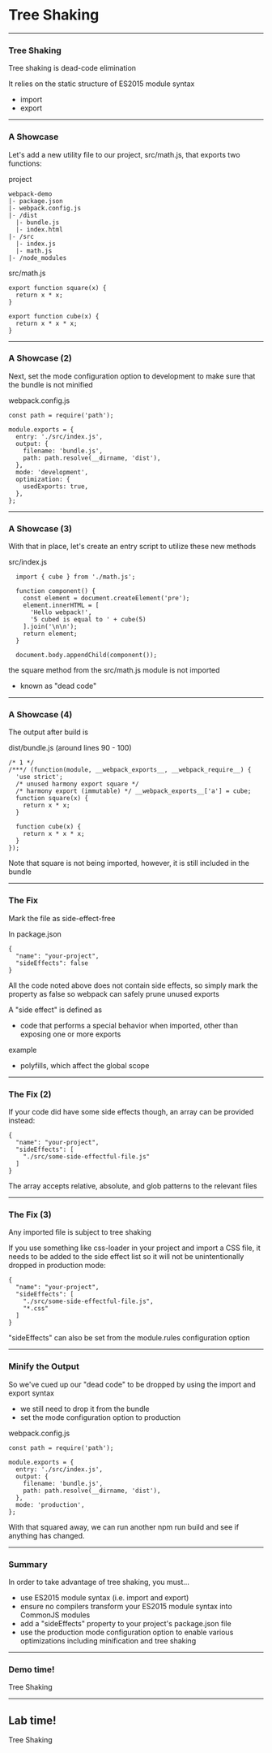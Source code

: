 # Tree Shaking

---
### Tree Shaking

Tree shaking is dead-code elimination

 It relies on the static structure of ES2015 module syntax
 - import 
 - export
 
---
### A Showcase

Let's add a new utility file to our project, src/math.js, that exports two functions:

project
```
webpack-demo
|- package.json
|- webpack.config.js
|- /dist
  |- bundle.js
  |- index.html
|- /src
  |- index.js
  |- math.js
|- /node_modules
```
src/math.js
```
export function square(x) {
  return x * x;
}

export function cube(x) {
  return x * x * x;
}
```

---
### A Showcase (2)

Next, set the mode configuration option to development to make sure that the bundle is not minified

webpack.config.js
```
const path = require('path');

module.exports = {
  entry: './src/index.js',
  output: {
    filename: 'bundle.js',
    path: path.resolve(__dirname, 'dist'),
  },
  mode: 'development',
  optimization: {
    usedExports: true,
  },
};
```
---
### A Showcase (3)

With that in place, let's create an entry script to utilize these new methods 

src/index.js
```
  import { cube } from './math.js';

  function component() {
    const element = document.createElement('pre');
    element.innerHTML = [
      'Hello webpack!',
      '5 cubed is equal to ' + cube(5)
    ].join('\n\n');
    return element;
  }

  document.body.appendChild(component());
```

 the square method from the src/math.js module is not imported
 - known as "dead code"

---
### A Showcase (4)

The output after build is 

dist/bundle.js (around lines 90 - 100)
```
/* 1 */
/***/ (function(module, __webpack_exports__, __webpack_require__) {
  'use strict';
  /* unused harmony export square */
  /* harmony export (immutable) */ __webpack_exports__['a'] = cube;
  function square(x) {
    return x * x;
  }

  function cube(x) {
    return x * x * x;
  }
});
```

Note that square is not being imported, however, it is still included in the bundle

---
### The Fix

Mark the file as side-effect-free

In package.json 
```
{
  "name": "your-project",
  "sideEffects": false
}
```

All the code noted above does not contain side effects, so simply mark the property as false so webpack can safely prune unused exports

A "side effect" is defined as
- code that performs a special behavior when imported, other than exposing one or more exports

example
- polyfills, which affect the global scope

---
### The Fix (2)

If your code did have some side effects though, an array can be provided instead:
```
{
  "name": "your-project",
  "sideEffects": [
    "./src/some-side-effectful-file.js"
  ]
}
```
The array accepts relative, absolute, and glob patterns to the relevant files


---
### The Fix (3)
Any imported file is subject to tree shaking

If you use something like css-loader in your project and import a CSS file, it needs to be added to the side effect list so it will not be unintentionally dropped in production mode:
```
{
  "name": "your-project",
  "sideEffects": [
    "./src/some-side-effectful-file.js",
    "*.css"
  ]
}
```
"sideEffects" can also be set from the module.rules configuration option

---
### Minify the Output
So we've cued up our "dead code" to be dropped by using the import and export syntax
- we still need to drop it from the bundle
- set the mode configuration option to production

webpack.config.js
```
const path = require('path');

module.exports = {
  entry: './src/index.js',
  output: {
    filename: 'bundle.js',
    path: path.resolve(__dirname, 'dist'),
  },
  mode: 'production',
};
```

With that squared away, we can run another npm run build and see if anything has changed.

---
### Summary
In order to take advantage of tree shaking, you must...

- use ES2015 module syntax (i.e. import and export)
- ensure no compilers transform your ES2015 module syntax into CommonJS modules 
- add a "sideEffects" property to your project's package.json file
- use the production mode configuration option to enable various optimizations including minification and tree shaking

---
<!-- .slide: data-background="url('images/lab2.jpg')" data-background-size="cover"  --> 
<!-- .slide: class="lab" -->
### Demo time!
Tree Shaking


---
<!-- .slide: data-background="url('images/lab2.jpg')" data-background-size="cover"  --> 
<!-- .slide: class="lab" -->
## Lab time!
Tree Shaking
